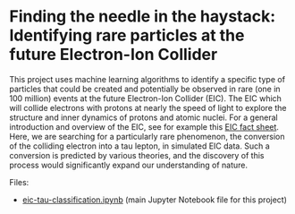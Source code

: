 # Finding the needle in the haystack: Identifying rare particles at the future Electron-Ion Collider
This project uses machine learning algorithms to identify a specific type of particles that could be created and potentially be observed in rare (one in 100 million) events at the future Electron-Ion Collider (EIC). The EIC which will collide electrons with protons at nearly the speed of light to explore the structure and inner dynamics of protons and atomic nuclei. For a general introduction and overview of the EIC, see for example this [EIC fact sheet](https://www.bnl.gov/bnlweb/pubaf/fact_sheet/pdf/EIC_Brochure.pdf). Here, we are searching for a particularly rare phenomenon, the conversion of the colliding electron into a tau lepton, in simulated EIC data. Such a conversion is predicted by various theories, and the discovery of this process would significantly expand our understanding of nature.

Files:
* [eic-tau-classification.ipynb](eic-tau-classification.ipynb) (main Jupyter Notebook file for this project)
